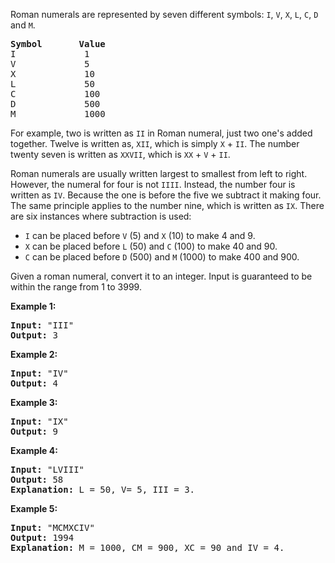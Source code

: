 <p>Roman numerals are represented by seven different symbols:&nbsp;<code>I</code>, <code>V</code>, <code>X</code>, <code>L</code>, <code>C</code>, <code>D</code> and <code>M</code>.</p>

<pre>
<strong>Symbol</strong>       <strong>Value</strong>
I             1
V             5
X             10
L             50
C             100
D             500
M             1000</pre>

<p>For example,&nbsp;two is written as <code>II</code>&nbsp;in Roman numeral, just two one&#39;s added together. Twelve is written as, <code>XII</code>, which is simply <code>X</code> + <code>II</code>. The number twenty seven is written as <code>XXVII</code>, which is <code>XX</code> + <code>V</code> + <code>II</code>.</p>

<p>Roman numerals are usually written largest to smallest from left to right. However, the numeral for four is not <code>IIII</code>. Instead, the number four is written as <code>IV</code>. Because the one is before the five we subtract it making four. The same principle applies to the number nine, which is written as <code>IX</code>. There are six instances where subtraction is used:</p>

<ul>
	<li><code>I</code> can be placed before <code>V</code> (5) and <code>X</code> (10) to make 4 and 9.&nbsp;</li>
	<li><code>X</code> can be placed before <code>L</code> (50) and <code>C</code> (100) to make 40 and 90.&nbsp;</li>
	<li><code>C</code> can be placed before <code>D</code> (500) and <code>M</code> (1000) to make 400 and 900.</li>
</ul>

<p>Given a roman numeral, convert it to an integer. Input is guaranteed to be within the range from 1 to 3999.</p>

<p><strong>Example 1:</strong></p>

<pre>
<strong>Input:</strong>&nbsp;&quot;III&quot;
<strong>Output:</strong> 3</pre>

<p><strong>Example 2:</strong></p>

<pre>
<strong>Input:</strong>&nbsp;&quot;IV&quot;
<strong>Output:</strong> 4</pre>

<p><strong>Example 3:</strong></p>

<pre>
<strong>Input:</strong>&nbsp;&quot;IX&quot;
<strong>Output:</strong> 9</pre>

<p><strong>Example 4:</strong></p>

<pre>
<strong>Input:</strong>&nbsp;&quot;LVIII&quot;
<strong>Output:</strong> 58
<strong>Explanation:</strong> L = 50, V= 5, III = 3.
</pre>

<p><strong>Example 5:</strong></p>

<pre>
<strong>Input:</strong>&nbsp;&quot;MCMXCIV&quot;
<strong>Output:</strong> 1994
<strong>Explanation:</strong> M = 1000, CM = 900, XC = 90 and IV = 4.</pre>
